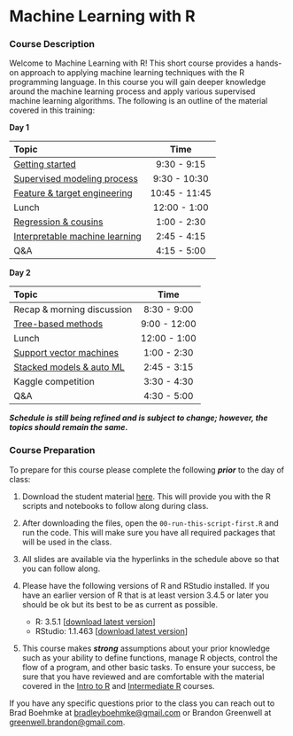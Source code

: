 
# Machine Learning with R

### Course Description

Welcome to Machine Learning with R\! This short course provides a
hands-on approach to applying machine learning techniques with the R
programming language. In this course you will gain deeper knowledge
around the machine learning process and apply various supervised machine
learning algorithms. The following is an outline of the material covered
in this training:

**Day
1**

| Topic                                                                                                             |     Time      |
| :---------------------------------------------------------------------------------------------------------------- | :-----------: |
| [Getting started](https://koalaverse.github.io/AnalyticsSummit19/01-intro.html)                                   |  9:30 - 9:15  |
| [Supervised modeling process](https://koalaverse.github.io/AnalyticsSummit19/02-supervised-modeling-process.html) | 9:30 - 10:30  |
| [Feature & target engineering](https://koalaverse.github.io/AnalyticsSummit19/03-engineering.html)                | 10:45 - 11:45 |
| Lunch                                                                                                             | 12:00 - 1:00  |
| [Regression & cousins](https://koalaverse.github.io/AnalyticsSummit19/04-regression.html)                         |  1:00 - 2:30  |
| [Interpretable machine learning](https://bradleyboehmke.github.io/CinDay-RUG-IML-2018/slides-source.html#1)       |  2:45 - 4:15  |
| Q\&A                                                                                                              |  4:15 - 5:00  |

**Day
2**

| Topic                                                                                 |     Time     |
| :------------------------------------------------------------------------------------ | :----------: |
| Recap & morning discussion                                                            | 8:30 - 9:00  |
| [Tree-based methods](https://koalaverse.github.io/AnalyticsSummit19/09-Trees.html)    | 9:00 - 12:00 |
| Lunch                                                                                 | 12:00 - 1:00 |
| [Support vector machines](https://koalaverse.github.io/AnalyticsSummit19/08-SVM.html) | 1:00 - 2:30  |
| [Stacked models & auto ML]()                                                          | 2:45 - 3:15  |
| Kaggle competition                                                                    | 3:30 - 4:30  |
| Q\&A                                                                                  | 4:30 - 5:00  |

***Schedule is still being refined and is subject to change; however,
the topics should remain the same.***

### Course Preparation

To prepare for this course please complete the following ***prior*** to
the day of class:

1.  Download the student material
    [here](https://minhaskamal.github.io/DownGit/#/home?url=https://github.com/koalaverse/AnalyticsSummit19/tree/master/student-scripts).
    This will provide you with the R scripts and notebooks to follow
    along during class.

2.  After downloading the files, open the `00-run-this-script-first.R`
    and run the code. This will make sure you have all required packages
    that will be used in the class.

3.  All slides are available via the hyperlinks in the schedule above so
    that you can follow along.

4.  Please have the following versions of R and RStudio installed. If
    you have an earlier version of R that is at least version 3.4.5 or
    later you should be ok but its best to be as current as possible.
    
      - R: 3.5.1 \[[download latest
        version](https://cran.r-project.org/)\]
      - RStudio: 1.1.463 \[[download latest
        version](https://www.rstudio.com/products/rstudio/download/#download)\]

5.  This course makes ***strong*** assumptions about your prior
    knowledge such as your ability to define functions, manage R
    objects, control the flow of a program, and other basic tasks. To
    ensure your success, be sure that you have reviewed and are
    comfortable with the material covered in the [Intro to
    R](https://github.com/uc-r/Intro-R) and [Intermediate
    R](https://github.com/uc-r/Intermediate-R) courses.

If you have any specific questions prior to the class you can reach out
to Brad Boehmke at <bradleyboehmke@gmail.com> or Brandon Greenwell at
<greenwell.brandon@gmail.com>.
